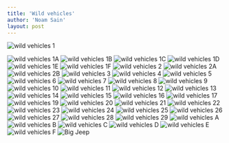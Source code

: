 ```yaml
---
title: 'Wild vehicles'
author: 'Noam Sain'
layout: post
---
```


![wild vehicles 1](/assets/2012/2012-12-ATT1.jpg)

![wild vehicles 1A](/assets/2012/2012-12-ATT1A.jpg) ![wild vehicles 1B](/assets/2012/2012-12-ATT1B.jpg) ![wild vehicles 1C](/assets/2012/2012-12-ATT1C.jpg) ![wild vehicles 1D](/assets/2012/2012-12-ATT1D.jpg) ![wild vehicles 1E](/assets/2012/2012-12-ATT1E.jpg) ![wild vehicles 1F](/assets/2012/2012-12-ATT1F.jpg) ![wild vehicles 2](/assets/2012/2012-12-ATT2.jpg) ![wild vehicles 2A](/assets/2012/2012-12-ATT2A.jpg) ![wild vehicles 2B](/assets/2012/2012-12-ATT2B.jpg) ![wild vehicles 3](/assets/2012/2012-12-ATT3.jpg) ![wild vehicles 4](/assets/2012/2012-12-ATT4.jpg) ![wild vehicles 5](/assets/2012/2012-12-ATT5.jpg) ![wild vehicles 6](/assets/2012/2012-12-ATT6.jpg) ![wild vehicles 7](/assets/2012/2012-12-ATT7.jpg) ![wild vehicles 8](/assets/2012/2012-12-ATT8.jpg) ![wild vehicles 9](/assets/2012/2012-12-ATT9.jpg) ![wild vehicles 10](/assets/2012/2012-12-ATT10.jpg) ![wild vehicles 11](/assets/2012/2012-12-ATT11.jpg) ![wild vehicles 12](/assets/2012/2012-12-ATT12.jpg) ![wild vehicles 13](/assets/2012/2012-12-ATT13.jpg) ![wild vehicles 14](/assets/2012/2012-12-ATT14.jpg) ![wild vehicles 15](/assets/2012/2012-12-ATT15.jpg) ![wild vehicles 16](/assets/2012/2012-12-ATT16.jpg) ![wild vehicles 17](/assets/2012/2012-12-ATT17.jpg) ![wild vehicles 19](/assets/2012/2012-12-ATT19.jpg) ![wild vehicles 20](/assets/2012/2012-12-ATT20.jpg) ![wild vehicles 21](/assets/2012/2012-12-ATT21.jpg) ![wild vehicles 22](/assets/2012/2012-12-ATT22.jpg) ![wild vehicles 23](/assets/2012/2012-12-ATT23.jpg) ![wild vehicles 24](/assets/2012/2012-12-ATT24.jpg) ![wild vehicles 25](/assets/2012/2012-12-ATT25.jpg) ![wild vehicles 26](/assets/2012/2012-12-ATT26.jpg) ![wild vehicles 27](/assets/2012/2012-12-ATT27.jpg) ![wild vehicles 28](/assets/2012/2012-12-ATT28.jpg) ![wild vehicles 29](/assets/2012/2012-12-ATT29.jpg) ![wild vehicles A](/assets/2012/2012-12-ATTA.jpg) ![wild vehicles B](/assets/2012/2012-12-ATTB.jpg) ![wild vehicles C](/assets/2012/2012-12-ATTC.jpg) ![wild vehicles D](/assets/2012/2012-12-ATTD.jpg) ![wild vehicles E](/assets/2012/2012-12-ATTE.jpg) ![wild vehicles F](/assets/2012/2012-12-ATTF.jpg) ![Big Jeep](/assets/2012/2012-12-Big-Jeep.jpg)